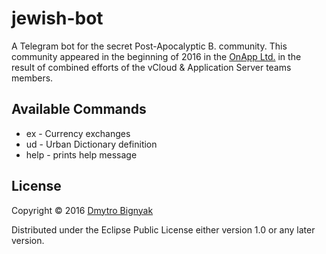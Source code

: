 # jewish-bot

A Telegram bot for the secret Post-Apocalyptic B. community. This community
appeared in the beginning of 2016 in the [OnApp Ltd.](http://onapp.com) in the result of combined
efforts of the vCloud & Application Server teams members.

## Available Commands

* ex - Currency exchanges
* ud - Urban Dictionary definition
* help - prints help message

## License

Copyright © 2016 [Dmytro Bignyak](https://github.com/deril)

Distributed under the Eclipse Public License either version 1.0 or any later version.
